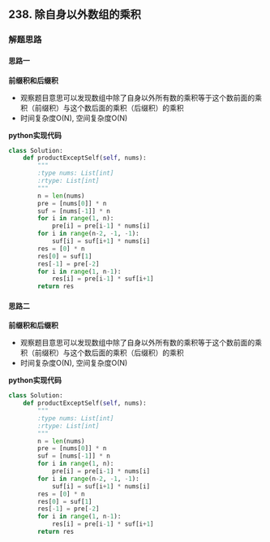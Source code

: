 ## 238. 除自身以外数组的乘积
### 解题思路
#### 思路一
**前缀积和后缀积**
- 观察题目意思可以发现数组中除了自身以外所有数的乘积等于这个数前面的乘积（前缀积）与这个数后面的乘积（后缀积）的乘积
- 时间复杂度O(N), 空间复杂度O(N)

**python实现代码**
```python
class Solution:
    def productExceptSelf(self, nums):
        """
        :type nums: List[int]
        :rtype: List[int]
        """
        n = len(nums)
        pre = [nums[0]] * n
        suf = [nums[-1]] * n
        for i in range(1, n):
            pre[i] = pre[i-1] * nums[i]
        for i in range(n-2, -1, -1):
            suf[i] = suf[i+1] * nums[i]
        res = [0] * n
        res[0] = suf[1]
        res[-1] = pre[-2]
        for i in range(1, n-1):
            res[i] = pre[i-1] * suf[i+1]
        return res

```

#### 思路二
**前缀积和后缀积**
- 观察题目意思可以发现数组中除了自身以外所有数的乘积等于这个数前面的乘积（前缀积）与这个数后面的乘积（后缀积）的乘积
- 时间复杂度O(N), 空间复杂度O(N)

**python实现代码**
```python
class Solution:
    def productExceptSelf(self, nums):
        """
        :type nums: List[int]
        :rtype: List[int]
        """
        n = len(nums)
        pre = [nums[0]] * n
        suf = [nums[-1]] * n
        for i in range(1, n):
            pre[i] = pre[i-1] * nums[i]
        for i in range(n-2, -1, -1):
            suf[i] = suf[i+1] * nums[i]
        res = [0] * n
        res[0] = suf[1]
        res[-1] = pre[-2]
        for i in range(1, n-1):
            res[i] = pre[i-1] * suf[i+1]
        return res

```


